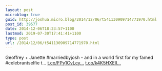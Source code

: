 ```yaml
---
layout: post
microblog: true
guid: http://joshua.micro.blog/2014/12/06/t541130909714771970.html
post_id: 39577
date: 2014-12-06T18:23:57+1100
lastmod: 2019-07-30T17:41:41+1100
type: post
url: /2014/12/06/t541130909714771970.html
---
```

Geoffrey + Janette #marriedbyjosh - and in a world first for my famed #celebrantselfie t... [t.co/FPy1CvLcy...](http://t.co/FPy1CvLcy1) [t.co/k4K5HXElI...](http://t.co/k4K5HXElIB)
